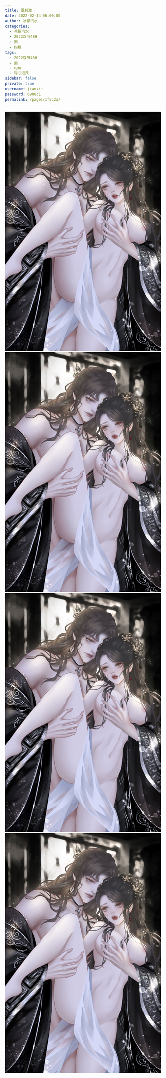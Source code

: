 ```yaml
---
title: 很刺激
date: 2022-02-14 06:00:00
author: 冰镇汽水
categories: 
  - 冰镇汽水
  - 2022双节48H
  - 画
  - 约稿
tags: 
  - 2022双节48H
  - 画
  - 约稿
  - 得寸进尺
sidebar: false
private: true
username: jianxin
password: 6908c1
permalink: /pages/1f5c2a/
---
```


![2022.2.14.2](/img/bingzhenqishui/2022.2.14.2.jpg)
![2022.2.14.1](/img/bingzhenqishui/2022.2.14.1.jpg)
![2022.2.14.4](/img/bingzhenqishui/2022.2.14.4.jpg)
![2022.2.14.3](/img/bingzhenqishui/2022.2.14.3.jpg)
